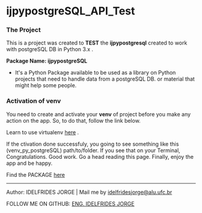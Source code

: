 # ijpypostgreSQL_API_Test 


### The Project
This is a project was created to **TEST** the  **ijpypostgresql**  created to work with postgreSQL DB in Python 3.x . 


**Package Name: ijpypostgreSQL**
 * It's a Python Package available to be used as a library on Python projects that
need to handle data from a postgreSQL DB. or material that might help some people.



### Activation of venv
You need to create and activate your **venv** of project before you make any action on the app. So, to do that, follow the link below.

Learn to use virtualenv [here](https://pythonacademy.com.br/blog/python-e-virtualenv-como-programar-em-ambientes-virtuais) .

If the ctivation done successfuly, you going to see something like this (venv_py_postgreSQL) path/to/folder.
If you see that on your Terminal, Congratulations. Good work. Go a head reading this page.
Finally, enjoy the app and be happy.

Find the PACKAGE [here](https://github.com/idelfrides/ijpypostgresql/blob/master/README.md)

-------------

Author: IDELFRIDES JORGE | Mail me by idelfridesjorge@alu.ufc.br 

FOLLOW ME ON GITHUB: [ENG. IDELFRIDES JORGE](https://github.com/idelfrides)
